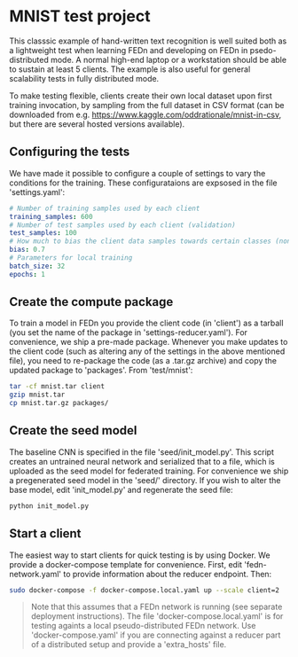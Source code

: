 # MNIST test project
This classsic example of hand-written text recognition is well suited both as a lightweight test when learning FEDn and developing on FEDn in psedo-distributed mode. A normal high-end laptop or a workstation should be able to sustain at least 5 clients. The example is also useful for general scalability tests in fully distributed mode. 

To make testing flexible, clients create their own local dataset upon first training invocation, by sampling from the full dataset in CSV format (can be downloaded from e.g. https://www.kaggle.com/oddrationale/mnist-in-csv, but there are several hosted versions available).  

## Configuring the tests
We have made it possible to configure a couple of settings to vary the conditions for the training. These configurataions are expsosed in the file 'settings.yaml': 

```yaml 
# Number of training samples used by each client
training_samples: 600
# Number of test samples used by each client (validation)
test_samples: 100
# How much to bias the client data samples towards certain classes (non-IID data partitions)
bias: 0.7
# Parameters for local training
batch_size: 32
epochs: 1
```

## Create the compute package
To train a model in FEDn you provide the client code (in 'client') as a tarball (you set the name of the package in 'settings-reducer.yaml'). For convenience, we ship a pre-made package. Whenever you make updates to the client code (such as altering any of the settings in the above mentioned file), you need to re-package the code (as a .tar.gz archive) and copy the updated package to 'packages'. From 'test/mnist':

```bash
tar -cf mnist.tar client
gzip mnist.tar
cp mnist.tar.gz packages/
```

## Create the seed model
The baseline CNN is specified in the file 'seed/init_model.py'. This script creates an untrained neural network and serialized that to a file, which is uploaded as the seed model for federated training. For convenience we ship a pregenerated seed model in the 'seed/' directory. If you wish to alter the base model, edit 'init_model.py' and regenerate the seed file:

```bash
python init_model.py 
```

## Start a client
The easiest way to start clients for quick testing is by using Docker. We provide a docker-compose template for convenience. First, edit 'fedn-network.yaml' to provide information about the reducer endpoint. Then:

```bash
sudo docker-compose -f docker-compose.local.yaml up --scale client=2 
```
> Note that this assumes that a FEDn network is running (see separate deployment instructions). The file 'docker-compose.local.yaml' is for testing againts a local pseudo-distributed FEDn network. Use 'docker-compose.yaml' if you are connecting against a reducer part of a distributed setup and provide a 'extra_hosts' file.
